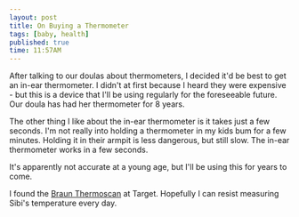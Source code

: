 ```yaml
---
layout: post
title: On Buying a Thermometer
tags: [baby, health]
published: true
time: 11:57AM
---
```


[b]: http://www.amazon.com/Braun-Thermoscan-Thermometer-ExacTemp-Technology/dp/B001FWXKMM

After talking to our doulas about thermometers, I decided it'd be best to get
an in-ear thermometer.  I didn't at first because I heard they were expensive -
but this is a device that I'll be using regularly for the foreseeable future.
Our doula has had her thermometer for 8 years.

The other thing I like about the in-ear thermometer is it takes just a few
seconds.  I'm not really into holding a thermometer in my kids bum for a few
minutes.  Holding it in their armpit is less dangerous, but still slow.  The
in-ear thermometer works in a few seconds.

It's apparently not accurate at a young age, but I'll be using this for years
to come.

I found the [Braun Thermoscan][b] at Target.  Hopefully I can resist measuring
Sibi's temperature every day.

